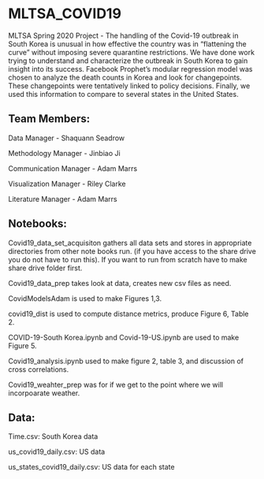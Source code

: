 # MLTSA_COVID19
MLTSA Spring 2020 Project - The handling of the Covid-19 outbreak in South Korea is unusual in how effective the country was in “flattening the curve” without imposing severe quarantine restrictions. We have done work trying to understand and characterize the outbreak in South Korea to gain insight into its success. Facebook Prophet’s modular regression model was chosen to analyze the death counts in Korea and look for changepoints. These changepoints were tentatively linked to policy decisions. Finally, we used this information to compare to several states in the United States. 

## Team Members:

Data Manager - Shaquann Seadrow

Methodology Manager - Jinbiao Ji

Communication Manager - Adam Marrs

Visualization Manager - Riley Clarke

Literature Manager - Adam Marrs


## Notebooks:
Covid19_data_set_acquisiton gathers all data sets and stores in appropriate directories from other note books run. 
(if you have access to the share drive you do not have to run this). If you want to run from scratch have to make share drive folder first. 

Covid19_data_prep takes look at data, creates new csv files as need. 

CovidModelsAdam is used to make Figures 1,3.

covid19_dist is used to compute distance metrics, produce Figure 6, Table 2.

COVID-19-South Korea.ipynb and Covid-19-US.ipynb are used to make Figure 5. 

Covid19_analysis.ipynb used to make figure 2, table 3, and discussion of cross correlations.

Covid19_weahter_prep was for if we get to the point where we will incorpoarate weather. 



## Data:

Time.csv: South Korea data

us_covid19_daily.csv: US data

us_states_covid19_daily.csv: US data for each state
